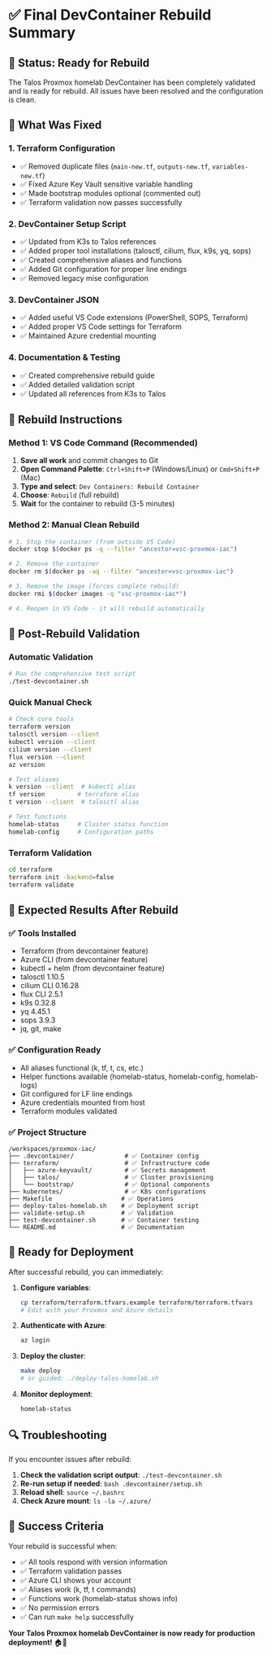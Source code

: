 # ✅ Final DevContainer Rebuild Summary

## 🎯 Status: Ready for Rebuild

The Talos Proxmox homelab DevContainer has been completely validated and is ready for rebuild. All issues have been resolved and the configuration is clean.

## 🔧 What Was Fixed

### 1. **Terraform Configuration**
- ✅ Removed duplicate files (`main-new.tf`, `outputs-new.tf`, `variables-new.tf`)
- ✅ Fixed Azure Key Vault sensitive variable handling
- ✅ Made bootstrap modules optional (commented out)
- ✅ Terraform validation now passes successfully

### 2. **DevContainer Setup Script**
- ✅ Updated from K3s to Talos references
- ✅ Added proper tool installations (talosctl, cilium, flux, k9s, yq, sops)
- ✅ Created comprehensive aliases and functions
- ✅ Added Git configuration for proper line endings
- ✅ Removed legacy mise configuration

### 3. **DevContainer JSON**
- ✅ Added useful VS Code extensions (PowerShell, SOPS, Terraform)
- ✅ Added proper VS Code settings for Terraform
- ✅ Maintained Azure credential mounting

### 4. **Documentation & Testing**
- ✅ Created comprehensive rebuild guide
- ✅ Added detailed validation script
- ✅ Updated all references from K3s to Talos

## 🚀 Rebuild Instructions

### **Method 1: VS Code Command (Recommended)**
1. **Save all work** and commit changes to Git
2. **Open Command Palette**: `Ctrl+Shift+P` (Windows/Linux) or `Cmd+Shift+P` (Mac)
3. **Type and select**: `Dev Containers: Rebuild Container`
4. **Choose**: `Rebuild` (full rebuild)
5. **Wait** for the container to rebuild (3-5 minutes)

### **Method 2: Manual Clean Rebuild**
```bash
# 1. Stop the container (from outside VS Code)
docker stop $(docker ps -q --filter "ancestor=vsc-proxmox-iac")

# 2. Remove the container
docker rm $(docker ps -aq --filter "ancestor=vsc-proxmox-iac")

# 3. Remove the image (forces complete rebuild)
docker rmi $(docker images -q "vsc-proxmox-iac*")

# 4. Reopen in VS Code - it will rebuild automatically
```

## 🧪 Post-Rebuild Validation

### **Automatic Validation**
```bash
# Run the comprehensive test script
./test-devcontainer.sh
```

### **Quick Manual Check**
```bash
# Check core tools
terraform version
talosctl version --client
kubectl version --client
cilium version --client
flux version --client
az version

# Test aliases
k version --client  # kubectl alias
tf version         # terraform alias
t version --client  # talosctl alias

# Test functions
homelab-status     # Cluster status function
homelab-config     # Configuration paths
```

### **Terraform Validation**
```bash
cd terraform
terraform init -backend=false
terraform validate
```

## 🎯 Expected Results After Rebuild

### ✅ **Tools Installed**
- Terraform (from devcontainer feature)
- Azure CLI (from devcontainer feature)
- kubectl + helm (from devcontainer feature)
- talosctl 1.10.5
- cilium CLI 0.16.28
- flux CLI 2.5.1
- k9s 0.32.8
- yq 4.45.1
- sops 3.9.3
- jq, git, make

### ✅ **Configuration Ready**
- All aliases functional (k, tf, t, cs, etc.)
- Helper functions available (homelab-status, homelab-config, homelab-logs)
- Git configured for LF line endings
- Azure credentials mounted from host
- Terraform modules validated

### ✅ **Project Structure**
```
/workspaces/proxmox-iac/
├── .devcontainer/              # ✅ Container config
├── terraform/                  # ✅ Infrastructure code
│   ├── azure-keyvault/         # ✅ Secrets management
│   ├── talos/                  # ✅ Cluster provisioning
│   └── bootstrap/              # ✅ Optional components
├── kubernetes/                 # ✅ K8s configurations
├── Makefile                   # ✅ Operations
├── deploy-talos-homelab.sh    # ✅ Deployment script
├── validate-setup.sh          # ✅ Validation
├── test-devcontainer.sh       # ✅ Container testing
└── README.md                  # ✅ Documentation
```

## 🚀 Ready for Deployment

After successful rebuild, you can immediately:

1. **Configure variables**:
   ```bash
   cp terraform/terraform.tfvars.example terraform/terraform.tfvars
   # Edit with your Proxmox and Azure details
   ```

2. **Authenticate with Azure**:
   ```bash
   az login
   ```

3. **Deploy the cluster**:
   ```bash
   make deploy
   # or guided: ./deploy-talos-homelab.sh
   ```

4. **Monitor deployment**:
   ```bash
   homelab-status
   ```

## 🔍 Troubleshooting

If you encounter issues after rebuild:

1. **Check the validation script output**: `./test-devcontainer.sh`
2. **Re-run setup if needed**: `bash .devcontainer/setup.sh`
3. **Reload shell**: `source ~/.bashrc`
4. **Check Azure mount**: `ls -la ~/.azure/`

## 🎉 Success Criteria

Your rebuild is successful when:
- ✅ All tools respond with version information
- ✅ Terraform validation passes
- ✅ Azure CLI shows your account
- ✅ Aliases work (k, tf, t commands)
- ✅ Functions work (homelab-status shows info)
- ✅ No permission errors
- ✅ Can run `make help` successfully

**Your Talos Proxmox homelab DevContainer is now ready for production deployment!** 🏠🚀
